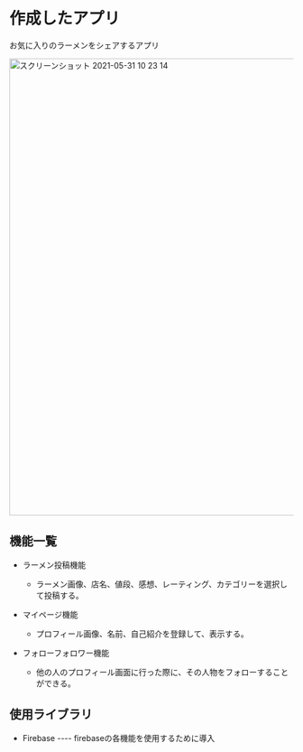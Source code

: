 # 作成したアプリ
お気に入りのラーメンをシェアするアプリ

<img width="810" alt="スクリーンショット 2021-05-31 10 23 14" src="https://user-images.githubusercontent.com/75291461/120127478-6f67f200-c1fa-11eb-9ac4-470db89e9938.png">

## 機能一覧
- ラーメン投稿機能
  - ラーメン画像、店名、値段、感想、レーティング、カテゴリーを選択して投稿する。
 
- マイページ機能
  - プロフィール画像、名前、自己紹介を登録して、表示する。
 
- フォローフォロワー機能
  - 他の人のプロフィール画面に行った際に、その人物をフォローすることができる。
  
## 使用ライブラリ
- Firebase
    ---- firebaseの各機能を使用するために導入

